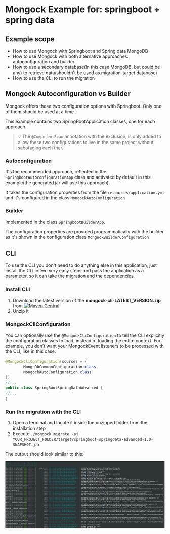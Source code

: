 # Mongock Example for: springboot + spring data

## Example scope
- How to use Mongock with Springboot and Spring data MongoDB
- How to use Mongock with both alternative approaches: autoconfiguration and builder
- How to use a secondary database(in this case MongoDB, but could be any) to retrieve data(shouldn't be used as migration-target database)
- How to use the CLI to run the migration

## Mongock Autoconfiguration vs Builder
Mongock offers these two configuration options with Springboot. Only one of them should be used at a time.

This example contains two SpringBootApplication classes, one for each approach.
> :bulb: The `@ComponentScan` annotation with the exclusion, is only added to allow these two configurations to live in the same project without sabotaging each ther.

### Autoconfiguration
It's the recommended approach, reflected in the `SpringbootAutoconfigurationApp` class and activated by default in this example(the generated jar will use this approach).

It takes the configuration properties from the file `resources/application.yml` and it's configured in the class `MongockAutoConfiguration`


### Builder
Implemented in the class `SpringbootBuilderApp`.

The configuration properties are provided programmatically with the builder as it's shown in the configuration class `MongockBuilderConfiguration`

## CLI

To use the CLI you don't need to do anything else in this application, just install the CLI in two very easy steps and pass the application as a parameter, so it can take the migration and the dependencies.

### Install CLI
<!--  Remove this section with just the documentation link: https://www.mongock.io/cli-->
1. Download the latest version of the **mongock-cli-LATEST_VERSION.zip** from [![Maven Central](https://maven-badges.herokuapp.com/maven-central/io.mongock/mongock-cli/badge.png)](https://repo.maven.apache.org/maven2/io/mongock/mongock-cli/)
2. Unzip it

### MongockCliConfiguration
You can optionally use the `@MongockCliConfiguration` to tell the CLI explicitly the configuration classes to load, instead of loading the entire context. For example, you don't want your MongockEvent listeners to be processed with the CLI, like in this case.

```java
@MongockCliConfiguration(sources = {
        MongoDbCommonConfiguration.class,
        MongockAutoConfiguration.class
})
//...
public class SpringBootSpringDataAdvanced {
//...
}
```

### Run the migration with the CLI

<!--  Remove this section with just the documentation link: https://www.mongock.io/cli/operations#migrate-->
1. Open a terminal and locate it inside the unzipped folder from the installation step
4. Execute `./mongock migrate -aj YOUR_PROJECT_FOLDER/target/springboot-springdata-advanced-1.0-SNAPSHOT.jar`

The output should look similar to this:

![cli migrate](./images/cli-migrate.png)


